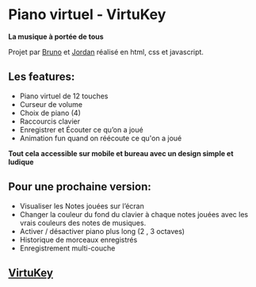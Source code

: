 # Piano virtuel - VirtuKey

**La musique à portée de tous**

Projet par [Bruno](https://github.com/snpbr) et [Jordan](https://github.com/Dodeun) réalisé en html, css et javascript.

## Les features:
- Piano virtuel de 12 touches
- Curseur de volume
- Choix de piano (4)
- Raccourcis clavier
- Enregistrer et Écouter ce qu’on a joué
- Animation fun quand on réécoute ce qu'on a joué

**Tout cela accessible sur mobile et bureau avec un design simple et ludique**

## Pour une prochaine version:
- Visualiser les Notes jouées sur l’écran
- Changer la couleur du fond du clavier à chaque notes jouées avec les vrais couleurs des notes de musiques.
- Activer / désactiver piano plus long (2 , 3 octaves)
- Historique de morceaux enregistrés
- Enregistrement multi-couche

## [VirtuKey](https://dodeun.github.io/Projet1-PianoVirtuel-Bruno-Jordan/)
